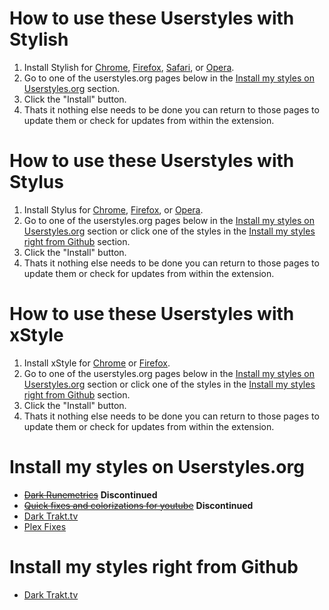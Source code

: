 # How to use these Userstyles with Stylish

1. Install Stylish for [Chrome](https://chrome.google.com/webstore/detail/fjnbnpbmkenffdnngjfgmeleoegfcffe), [Firefox](https://addons.mozilla.org/en-US/firefox/addon/stylish), [Safari](http://sobolev.us/stylish/), or [Opera](https://addons.opera.com/extensions/details/stylish/).
2. Go to one of the userstyles.org pages below in the [Install my styles on Userstyles.org](https://github.com/JourneyOver/My-Userstyles#install-my-styles-on-userstylesorg) section.
3. Click the "Install" button.
4. Thats it nothing else needs to be done you can return to those pages to update them or check for updates from within the extension.

# How to use these Userstyles with Stylus

1. Install Stylus for [Chrome](https://chrome.google.com/webstore/detail/stylus/clngdbkpkpeebahjckkjfobafhncgmne), [Firefox](https://addons.mozilla.org/firefox/addon/styl-us/), or [Opera](https://addons.opera.com/en/extensions/details/stylus/).
2. Go to one of the userstyles.org pages below in the [Install my styles on Userstyles.org](https://github.com/JourneyOver/My-Userstyles#install-my-styles-on-userstylesorg) section or click one of the styles in the [Install my styles right from Github](https://github.com/JourneyOver/My-Userstyles#install-my-styles-right-from-github) section.
3. Click the "Install" button.
4. Thats it nothing else needs to be done you can return to those pages to update them or check for updates from within the extension.

# How to use these Userstyles with xStyle

1. Install xStyle for [Chrome](https://chrome.google.com/webstore/detail/xstyle/hncgkmhphmncjohllpoleelnibpmccpj) or [Firefox](https://addons.mozilla.org/firefox/addon/xstyle/).
2. Go to one of the userstyles.org pages below in the [Install my styles on Userstyles.org](https://github.com/JourneyOver/My-Userstyles#install-my-styles-on-userstylesorg) section or click one of the styles in the [Install my styles right from Github](https://github.com/JourneyOver/My-Userstyles#install-my-styles-right-from-github) section.
3. Click the "Install" button.
4. Thats it nothing else needs to be done you can return to those pages to update them or check for updates from within the extension.

# Install my styles on Userstyles.org

- ~~[Dark Runemetrics](https://userstyles.org/styles/128866/dark-runemetrics)~~ **Discontinued**
- ~~[Quick fixes and colorizations for youtube](https://userstyles.org/styles/137220/quick-fixes-and-colorizations-for-youtube)~~ **Discontinued**
- [Dark Trakt.tv](https://userstyles.org/styles/125666/dark-trakt-tv)
- [Plex Fixes](https://userstyles.org/styles/139979/plex-fixes)

# Install my styles right from Github

- [Dark Trakt.tv](https://raw.githubusercontent.com/JourneyOver/My-Userstyles/Cleanup_and_Rewrites/trakt.tv/style.user.css)
